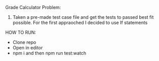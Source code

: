 Grade Calculator Problem:
1. Taken a pre-made test case file and get the tests to passed best fit possible.
        For the first appraoched I decided to use If statements 


HOW TO RUN:
 - Clone repo 
 - Open in editor 
 - npm i and then npm run test:watch 
